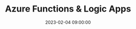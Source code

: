---
title: Azure Functions & Logic Apps
date: 2023-02-04 09:00:00
categories: [Azure]
tags: [azure workshop,compute]
---